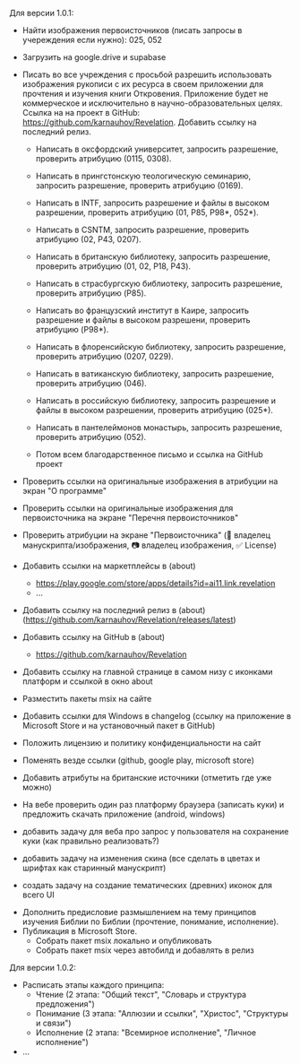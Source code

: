 Для версии 1.0.1:
- Найти изображения первоисточников (писать запросы в учереждения если нужно): 025, 052
- Загрузить на google.drive и supabase

- Писать во все учреждения с просьбой разрешить использовать изображения рукописи с их ресурса в своем приложении для прочтения и изучения книги Откровения. Приложение будет не коммерческое и исключительно в научно-образовательных целях. Ссылка на на проект в GitHub: https://github.com/karnauhov/Revelation. Добавить ссылку на последний релиз.
  * Написать в оксфордский университет, запросить разрешение, проверить атрибуцию (0115, 0308).
  * Написать в прингстонскую теологическую семинарию, запросить разрешение, проверить атрибуцию (0169).
  * Написать в INTF, запросить разрешение и файлы в высоком разрешении, проверить атрибуцию (01, P85, P98*, 052*).
  * Написать в CSNTM, запросить разрешение, проверить атрибуцию (02, P43, 0207).

  * Написать в британскую библиотеку, запросить разрешение, проверить атрибуцию (01, 02, P18, P43).
  * Написать в страсбургскую библиотеку, запросить разрешение, проверить атрибуцию (P85).
  * Написать во французский институт в Каире, запросить разрешение и файлы в высоком разрешени, проверить атрибуцию (P98*).
  * Написать в флоренсийскую библиотеку, запросить разрешение, проверить атрибуцию (0207, 0229).

  * Написать в ватиканскую библиотеку, запросить разрешение, проверить атрибуцию (046).
  * Написать в российскую библиотеку, запросить разрешение и файлы в высоком разрешении, проверить атрибуцию (025*).
  * Написать в пантелеймонов монастырь, запросить разрешение, проверить атрибуцию (052).
  - Потом всем благодарственное письмо и ссылка на GitHub проект

- Проверить ссылки на оригинальные изображения в атрибуции на экран "О программе"
- Проверить ссылки на оригинальные изображения для первоисточника на экране "Перечня первоисточников"
- Проверить атрибуции на экране "Первоисточника" (📜 владелец манускрипта/изображения, 📷 владелец изображения, ✅ License)


- Добавить ссылки на маркетплейсы в (about)
  - https://play.google.com/store/apps/details?id=ai11.link.revelation
  - ...
- Добавить ссылку на последний релиз в (about) (https://github.com/karnauhov/Revelation/releases/latest)
- Добавить ссылку на GitHub в (about)
  - https://github.com/karnauhov/Revelation
- Добавить ссылку на главной странице в самом низу с иконками платформ и ссылкой в окно about
- Разместить пакеты msix на сайте
- Добавить ссылки для Windows в changelog (ссылку на приложение в Microsoft Store и на установочный пакет в GitHub)

- Положить лицензию и политику конфиденциальности на сайт
- Поменять везде ссылки (github, google play, microsoft store)
- Добавить атрибуты на британские источники (отметить где уже можно)
- На вебе проверить один раз платформу браузера (записать куки) и предложить скачать приложение (android, windows)
- добавить задачу для веба про запрос у пользователя на сохранение куки (как правильно реализовать?)
- добавить задачу на изменения скина (все сделать в цветах и шрифтах как старинный манускрипт)
- создать задачу на создание тематических (древних) иконок для всего UI

* Дополнить предисловие размышлением на тему принципов изучения Библии по Библии (прочтение, понимание, исполнение).
* Публикация в Microsoft Store.
  - Собрать пакет msix локально и опубликовать
  - Собрать пакет msix через автобилд и добавлять в релиз

Для версии 1.0.2:
- Расписать этапы каждого принципа:
  - Чтение (2 этапа: "Общий текст", "Словарь и структура предложения")
  - Понимание (3 этапа: "Аллюзии и ссылки", "Христос", "Структуры и связи")
  - Исполнение (2 этапа: "Всемирное исполнение", "Личное исполнение")
- ...
